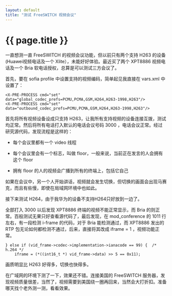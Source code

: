 ```yaml
---
layout: default
title: "测试 FreeSWITCH 视频会议"
---
```


# {{ page.title }}

一直想测一直  FreeSWITCH 的视频会议功能，但以前只有两个支持  H263 的设备 (Huawei视频电话及一个 Xlite），未能好好体验。最近买了两个 XPT8886 视频电话及一个 Bria 软电话授权，总算是可以测试三方会议了。

首先，要在 sofia profile 中设置支持的视频编码，简单起见我直接在 vars.xml 中设置了：

    <X-PRE-PROCESS cmd="set" data="global_codec_prefs=PCMU,PCMA,GSM,H264,H263-1998,H263"/>
    <X-PRE-PROCESS cmd="set" data="outbound_codec_prefs=PCMU,PCMA,GSM,H264,H263-1998,H263"/>

首先将所有视频设备设成只支持 H263，让我所有支持视频的设备连接互拨，测试均正常。然后将所有电话打入默认的电话会议号码 3000 ，电话会议正常。经过研究源代码，发现流程是这样的：

* 每个会议里都有一个 video 线程

* 每个会议里会有一个标志，叫做 floor，一般来说，当前正在发言的人会拥有这个 floor

* 拥有 floor 的人的视频会广播到所有的终端上，包括它自己

如果在会议中，另一个人开始讲话，视频就会发生切换，但切换的画面会出现马赛克，而且有些慢，即使在局域网环境中也如此。

接下来测试 H264，由于我华为的设备不支持H264只好放到一边了。

全部打入 3000 以后发现 XPT8886 终端的视频不能正常显示，而 Bria 的则正常。百般测试无果只好查看源代码了，最后发现，在 mod_conference 的 1011 行左右，有一段检测 i-frame 的代码，对于 Bria 能检测通过，而 XPT8886 发出的 RTP 包无论如何都检测不通过，后来，直接将其改成 iframe = 1 ，视频功能正常。

    } else if (vid_frame->codec->implementation->ianacode == 99) {	/* h.264 */
        iframe = (*((int16_t *) vid_frame->data) >> 5 == 0x11);

画质明显比 H263 好得多，切换也快得多。

在广域网的环境下测了一下，效果还不错。连接美国的 FreeSWITCH 服务器，发现视频质量很差，当然了，视频需要到美国绕一圈再回来，当然会大打折扣。准备哪天找个老外测一测，看看效果。
